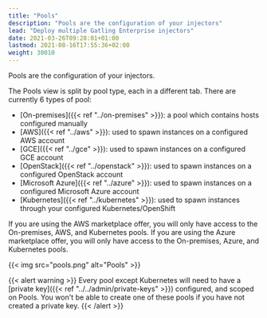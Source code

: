 ```yaml
---
title: "Pools"
description: "Pools are the configuration of your injectors"
lead: "Deploy multiple Gatling Enterprise injectors"
date: 2021-03-26T09:28:01+01:00
lastmod: 2021-08-16T17:55:36+02:00
weight: 30010
---
```


Pools are the configuration of your injectors.

The Pools view is split by pool type, each in a different tab.
There are currently 6 types of pool:

- [On-premises]({{< ref "../on-premises" >}}): a pool which contains hosts configured manually
- [AWS]({{< ref "../aws" >}}): used to spawn instances on a configured AWS account
- [GCE]({{< ref "../gce" >}}): used to spawn instances on a configured GCE account
- [OpenStack]({{< ref "../openstack" >}}): used to spawn instances on a configured OpenStack account
- [Microsoft Azure]({{< ref "../azure" >}}): used to spawn instances on a configured Microsoft Azure account
- [Kubernetes]({{< ref "../kubernetes" >}}): used to spawn instances through your configured Kubernetes/OpenShift

If you are using the AWS marketplace offer, you will only have access to the On-premises, AWS, and Kubernetes pools.
If you are using the Azure marketplace offer, you will only have access to the On-premises, Azure, and Kubernetes pools.

{{< img src="pools.png" alt="Pools" >}}

{{< alert warning >}}
Every pool except Kubernetes will need to have a [private key]({{< ref "../../admin/private-keys" >}}) configured, and scoped on Pools. You won't be able to create one of these pools if you have not created a private key.
{{< /alert >}}
